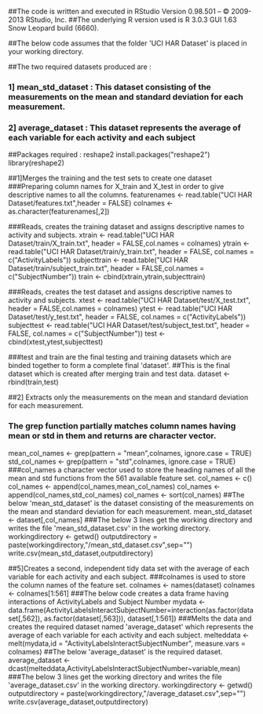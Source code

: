 ##The code is written and executed in RStudio Version 0.98.501 – © 2009-2013 RStudio, Inc.
##The underlying R version used is R 3.0.3 GUI 1.63 Snow Leopard build (6660).

##The below code assumes that the folder 'UCI HAR Dataset' is placed in your working directory.


##The two required datasets produced are : 
###    1] mean_std_dataset : This dataset consisting of the measurements on the mean and standard deviation for each measurement.
###    2] average_dataset :  This dataset represents the average of each variable for each activity and each subject

##Packages required : reshape2
install.packages("reshape2")
library(reshape2)


##1]Merges the training and the test sets to create one dataset
###Preparing column names for X_train and X_test in order to give descriptive names to all the columns.
featurenames <- read.table("UCI HAR Dataset/features.txt",header = FALSE)
colnames <- as.character(featurenames[,2])

###Reads, creates the training dataset and assigns descriptive names to activity and subjects.
xtrain <- read.table("UCI HAR Dataset/train/X_train.txt", header = FALSE,col.names = colnames)
ytrain <- read.table("UCI HAR Dataset/train/y_train.txt", header = FALSE, col.names = c("ActivityLabels"))
subjecttrain <- read.table("UCI HAR Dataset/train/subject_train.txt", header = FALSE,col.names = c("SubjectNumber"))
train <- cbind(xtrain,ytrain,subjecttrain)

###Reads, creates the test dataset and assigns descriptive names to activity and subjects.
xtest <- read.table("UCI HAR Dataset/test/X_test.txt", header = FALSE,col.names = colnames)
ytest <- read.table("UCI HAR Dataset/test/y_test.txt", header = FALSE, col.names = c("ActivityLabels"))
subjecttest <- read.table("UCI HAR Dataset/test/subject_test.txt", header = FALSE, col.names = c("SubjectNumber"))
test <- cbind(xtest,ytest,subjecttest)

###test and train are the final testing and training datasets which are binded together to form a complete final 'dataset'.
##This is the final dataset which is created after merging train and test data.
dataset <- rbind(train,test)


##2] Extracts only the measurements on the mean and standard deviation for each measurement.
### The grep function partially matches column names having mean or std in them and returns are character vector.
mean_col_names <- grep(pattern = "mean",colnames, ignore.case = TRUE)
std_col_names <- grep(pattern = "std",colnames, ignore.case = TRUE)
###col_names a character vector used to store the heading names of all the mean and std functions from the 561 available feature set.
col_names <- c()
col_names <- append(col_names,mean_col_names)
col_names <- append(col_names,std_col_names)
col_names <- sort(col_names)
##The below 'mean_std_dataset' is the dataset consisting of the measurements on the mean and standard deviation for each measurement.
mean_std_dataset <- dataset[,col_names]
###The below 3 lines get the working directory and writes the file 'mean_std_dataset.csv' in the working directory.
workingdirectory <- getwd()
outputdirectory = paste(workingdirectory,"/mean_std_dataset.csv",sep="")
write.csv(mean_std_dataset,outputdirectory)



##5]Creates a second, independent tidy data set with the average of each variable for each activity and each subject.
###colnames is used to store the column names of the feature set.
colnames <- names(dataset)
colnames <- colnames[1:561]
###The below code creates a data frame having interactions of ActivityLabels and Subject Number
mydata <- data.frame(ActivityLabelsInteractSubjectNumber=interaction(as.factor(dataset[,562]), as.factor(dataset[,563])), dataset[,1:561])
###Melts the data and creates the required dataset named 'average_dataset' which represents the average of each variable for each activity and each subject.
melteddata <- melt(mydata,id = "ActivityLabelsInteractSubjectNumber", measure.vars = colnames)
##The below 'average_dataset' is the required dataset.
average_dataset <- dcast(melteddata,ActivityLabelsInteractSubjectNumber~variable,mean)
###The below 3 lines get the working directory and writes the file 'average_dataset.csv' in the working directory.
workingdirectory <- getwd()
outputdirectory = paste(workingdirectory,"/average_dataset.csv",sep="")
write.csv(average_dataset,outputdirectory)
